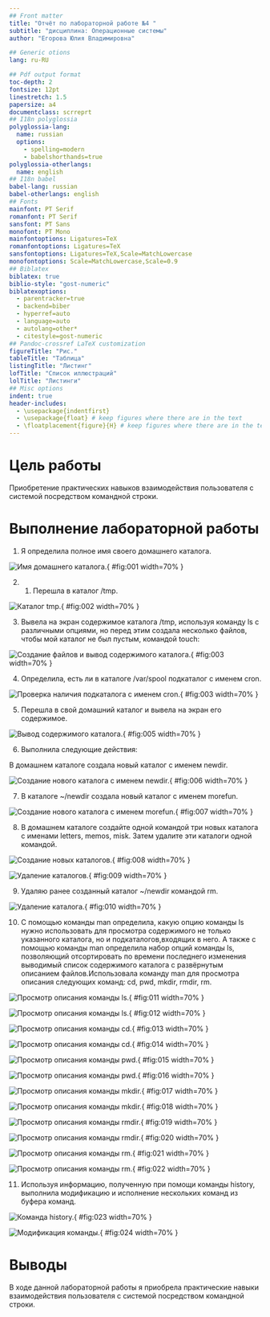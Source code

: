 ```yaml
---
## Front matter
title: "Отчёт по лабораторной работе №4 "
subtitle: "дисциплина: Операционные системы"
author: "Егорова Юлия Владимировна"

## Generic otions
lang: ru-RU

## Pdf output format
toc-depth: 2
fontsize: 12pt
linestretch: 1.5
papersize: a4
documentclass: scrreprt
## I18n polyglossia
polyglossia-lang:
  name: russian
  options:
	- spelling=modern
	- babelshorthands=true
polyglossia-otherlangs:
  name: english
## I18n babel
babel-lang: russian
babel-otherlangs: english
## Fonts
mainfont: PT Serif
romanfont: PT Serif
sansfont: PT Sans
monofont: PT Mono
mainfontoptions: Ligatures=TeX
romanfontoptions: Ligatures=TeX
sansfontoptions: Ligatures=TeX,Scale=MatchLowercase
monofontoptions: Scale=MatchLowercase,Scale=0.9
## Biblatex
biblatex: true
biblio-style: "gost-numeric"
biblatexoptions:
  - parentracker=true
  - backend=biber
  - hyperref=auto
  - language=auto
  - autolang=other*
  - citestyle=gost-numeric
## Pandoc-crossref LaTeX customization
figureTitle: "Рис."
tableTitle: "Таблица"
listingTitle: "Листинг"
lofTitle: "Список иллюстраций"
lolTitle: "Листинги"
## Misc options
indent: true
header-includes:
  - \usepackage{indentfirst}
  - \usepackage{float} # keep figures where there are in the text
  - \floatplacement{figure}{H} # keep figures where there are in the text
---
```


# Цель работы

Приобретение практических навыков взаимодействия пользователя с системой посредством командной строки.

# Выполнение лабораторной работы

1. Я определила полное имя своего домашнего каталога.

![ Имя домашнего каталога. ](image/1.jpg){ #fig:001 width=70% }

2. 1. Перешла в каталог /tmp. 

![ Каталог tmp.  ](image/2.jpg){ #fig:002 width=70% }

3. Вывела на экран содержимое каталога /tmp, используя команду ls с различными опциями, но перед этим создала несколько файлов, чтобы мой каталог не был пустым, командой touch:

![ Создание файлов и вывод содержимого каталога. ](image/3.jpg){ #fig:003 width=70% }

4. Определила, есть ли в каталоге /var/spool подкаталог с именем cron.

![ Проверка наличия подкаталога с именем cron. ](image/4.jpg){ #fig:003 width=70% }

5. Перешла в свой домашний каталог и вывела на экран его содержимое. 

![ Вывод содержимого каталога. ](image/5.jpg){ #fig:005 width=70% }

6. Выполнила следующие действия:

 В домашнем каталоге создала новый каталог с именем newdir.

![ Создание нового каталога с именем newdir. ](image/6.jpg){ #fig:006 width=70% }

7. В каталоге ~/newdir создала новый каталог с именем morefun.

![ Создание нового каталога с именем morefun. ](image/7.jpg){ #fig:007 width=70% }

8. В домашнем каталоге создайте одной командой три новых каталога с именами letters, memos, misk. Затем удалите эти каталоги одной командой.

![ Создание новых каталогов. ](image/8.jpg){ #fig:008 width=70% }

![ Удаление каталогов. ](image/9.jpg){ #fig:009 width=70% }

9. Удаляю ранее созданный каталог ~/newdir командой rm. 

![ Удаление каталога. ](image/10.jpg){ #fig:010 width=70% }

10. С помощью команды man определила, какую опцию команды ls нужно использовать для просмотра содержимого не только указанного каталога, но и подкаталогов,входящих в него.
А также с помощью команды man определила набор опций команды ls, позволяющий отсортировать по времени последнего изменения выводимый список содержимого каталога
с развёрнутым описанием файлов.Использовала команду man для просмотра описания следующих команд: cd, pwd, mkdir,
rmdir, rm.

![ Просмотр описания команды ls. ](image/11.jpg){ #fig:011 width=70% }

![ Просмотр описания команды ls. ](image/12.jpg){ #fig:012 width=70% }

![ Просмотр описания команды cd. ](image/13.jpg){ #fig:013 width=70% }

![ Просмотр описания команды cd. ](image/14.jpg){ #fig:014 width=70% }

![ Просмотр описания команды pwd. ](image/15.jpg){ #fig:015 width=70% }

![ Просмотр описания команды pwd. ](image/16.jpg){ #fig:016 width=70% }

![ Просмотр описания команды mkdir. ](image/17.jpg){ #fig:017 width=70% }

![ Просмотр описания команды mkdir. ](image/18.jpg){ #fig:018 width=70% }

![ Просмотр описания команды rmdir. ](image/19.jpg){ #fig:019 width=70% }

![ Просмотр описания команды rmdir. ](image/20.jpg){ #fig:020 width=70% }

![ Просмотр описания команды rm. ](image/21.jpg){ #fig:021 width=70% }

![ Просмотр описания команды rm. ](image/22.jpg){ #fig:022 width=70% }

11. Используя информацию, полученную при помощи команды history, выполнила модификацию и исполнение нескольких команд из буфера команд.

![  Команда history. ](image/23.jpg){ #fig:023 width=70% }

![ Модификация команды.  ](image/24.jpg){ #fig:024 width=70% }


#  Выводы

В ходе данной лабораторной работы я приобрела практические навыки взаимодействия пользователя с системой посредством командной строки.

